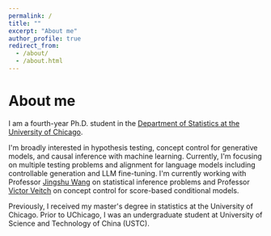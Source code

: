 ```yaml
---
permalink: /
title: ""
excerpt: "About me"
author_profile: true
redirect_from: 
  - /about/
  - /about.html
---
```


About me
====
I am a fourth-year Ph.D. student in the [Department of Statistics at the University of Chicago](https://stat.uchicago.edu/).

I'm broadly interested in hypothesis testing, concept control for generative models, and causal inference with machine learning. Currently, I'm focusing on multiple testing problems and alignment for language models including controllable generation and LLM fine-tuning. I'm currently working with Professor [Jingshu Wang](https://jingshuw.org/) on statistical inference problems and Professor [Victor Veitch](http://victorveitch.com/) on concept control for score-based conditional models.
 
Previously, I received my master's degree in statistics at the University of Chicago. Prior to UChicago, I was an undergraduate student at University of Science and Technology of China (USTC).


